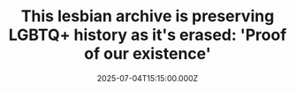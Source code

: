 ---
title: "This lesbian archive is preserving LGBTQ+ history as it's erased: 'Proof of our existence'"
date: 2025-07-04T15:15:00.000Z
category: Human Kindness
externalLink: "https://www.goodgoodgood.co/articles/lesbian-archive-lgbtq-history"
image: ""
excerpt: "As programs recognizing LGBTQ+ people are cut, an Ohio archive is doing what queer Americans always have: preserving their own history.…"
---